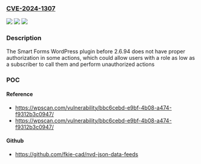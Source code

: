 ### [CVE-2024-1307](https://cve.mitre.org/cgi-bin/cvename.cgi?name=CVE-2024-1307)
![](https://img.shields.io/static/v1?label=Product&message=Smart%20Forms%20&color=blue)
![](https://img.shields.io/static/v1?label=Version&message=0%3C%202.6.94%20&color=brighgreen)
![](https://img.shields.io/static/v1?label=Vulnerability&message=CWE-862%20Missing%20Authorization&color=brighgreen)

### Description

The Smart Forms  WordPress plugin before 2.6.94 does not have proper authorization in some actions, which could allow users with a role as low as a subscriber to call them and perform unauthorized actions

### POC

#### Reference
- https://wpscan.com/vulnerability/bbc6cebd-e9bf-4b08-a474-f9312b3c0947/
- https://wpscan.com/vulnerability/bbc6cebd-e9bf-4b08-a474-f9312b3c0947/

#### Github
- https://github.com/fkie-cad/nvd-json-data-feeds

